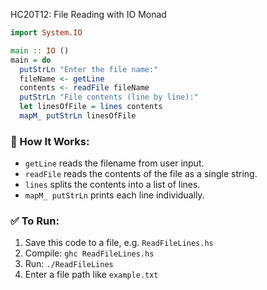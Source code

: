 HC20T12: File Reading with IO Monad

```haskell
import System.IO

main :: IO ()
main = do
  putStrLn "Enter the file name:"
  fileName <- getLine
  contents <- readFile fileName
  putStrLn "File contents (line by line):"
  let linesOfFile = lines contents
  mapM_ putStrLn linesOfFile
```

### 🧠 How It Works:

* `getLine` reads the filename from user input.
* `readFile` reads the contents of the file as a single string.
* `lines` splits the contents into a list of lines.
* `mapM_ putStrLn` prints each line individually.

### ✅ To Run:

1. Save this code to a file, e.g. `ReadFileLines.hs`
2. Compile: `ghc ReadFileLines.hs`
3. Run: `./ReadFileLines`
4. Enter a file path like `example.txt`
